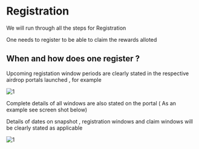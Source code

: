 # Registration
We will run through all the steps for Registration

One needs to register to be able to claim the rewards alloted

## When and how does one register ?

Upcoming registation window periods are clearly stated in the respective airdrop portals launched , for example 

![1](/assets/images/products/Airdrop/airdrop-registration.png)

Complete details of all windows are also stated on the portal ( As an example see screen shot below) 

Details of dates on snapshot , registration windows and claim windows will be clearly stated as applicable

![1](/assets/images/products/Airdrop/4-steps.png)